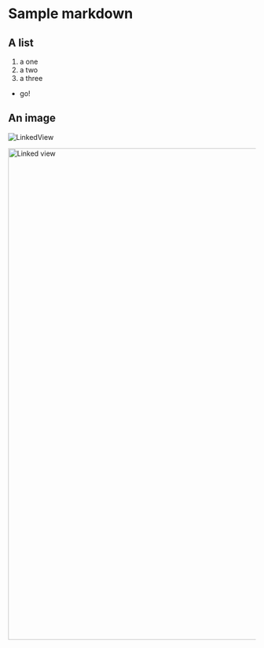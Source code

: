 # Sample markdown

## A list

1. a one
2. a two
3. a three
* go!

## An image

![LinkedView](/no/hal/wb/markdown/linked-views.png)

<img src="/no/hal/wb/markdown/linked-views.png" alt="Linked view" width="1000"/>
